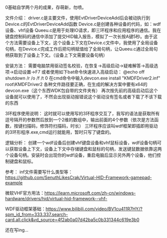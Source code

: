 0基础自学两个月的成果，存萌新，勿喷。

文件介绍：
driver.c是主要文件，使用EvtDriverDeviceAdd后会被动执行到Device.c的EvtDriverDeviceAdd函数
Device.c是创建各种设备的代码，如：wdf设备、vhf设备
Queeu.c是用于处理IO请求，即三环程序和应用程序的通信。我在键盘控制码的通信中添加了提交HID输入报告，模拟了一次长按A键5秒。由于这个方法需要设备上下文，这个设备上下文在Device.c文件中，我使用了全局设备句柄，在Device.c完成工作后把句柄赋值给了全局句柄，让Queeu.c通过全局句柄获取到了设备上下文。（设备上下文需要设备句柄）


安装方法：
需要电脑禁用驱动签名校验，在恢复->高级启动->疑难解答->高级选项->启动设置->F7
或者使用如下bat命令快速进入高级启动：
@echo off
shutdown /r /o /f /t 0
在cmd命令中输入devcon.exe install "KMDFDriver2.inf" root\KMDFDriver2
各种文件路径要正确，在生成的解决方案中要有x64的devcon.exe（这个东西WDK包自带的文件夹有）
再次按先前的高级启动后这个设备就可以使用了，不然会出现驱动报错说这个驱动没有签名或者下载了不该下载的东西


3环程序使用说明：
这时就可以使用写的3环程序交互了，我写的语法是获取所有逗号隔开的参数然后放到一个2维的数组中，输出前面的4个参数（依次是方法函数，按键扫描码，修饰符扫描码，时长）
三环程序应该叫wdf框架即插即用驱动的3环形程序.exe,cmd运行就能用，暂时只写了键盘的。


逻辑分析：
创建一个wdf设备后创建vhf键盘设备和vhf鼠标设备，wdf设备句柄可以获取设备上下文，设备上下文中存储键盘和鼠标的句柄，发送键鼠数据依靠这两个设备句柄。安装时会出现你的wdf设备，重启电脑后显示另外两个设备，他们控制键盘和鼠标。


参考：
inf文件需要写什么类型等：https://github.com/SenuthLikesCrak/Virtual-HID-Framework-gamepad-example

微软VHF官方用法：https://learn.microsoft.com/zh-cn/windows-hardware/drivers/hid/virtual-hid-framework--vhf-

WDF驱动框架基础：https://www.bilibili.com/video/BV1cu411R7HY/?spm_id_from=333.337.search-card.all.click&vd_source=4f2ab0a07d42ba5c0b331344c619e3b0


还在写ing...

